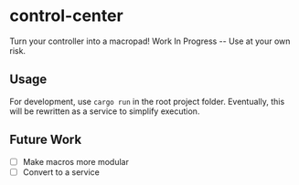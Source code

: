 # control-center
Turn your controller into a macropad! Work In Progress -- Use at your own risk.

## Usage
For development, use `cargo run` in the root project folder. Eventually, this will be rewritten as a service to simplify execution.

## Future Work
- [ ] Make macros more modular
- [ ] Convert to a service
